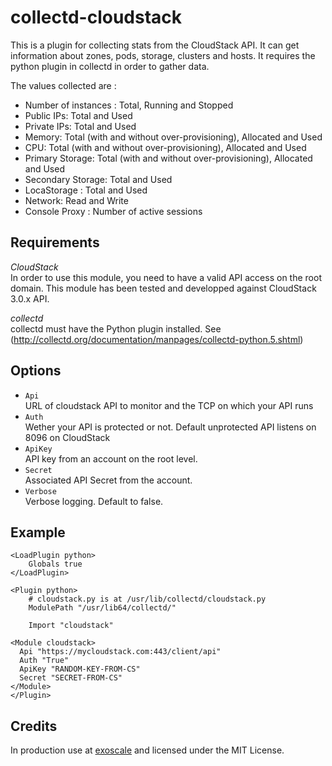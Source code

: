 collectd-cloudstack
================
This is a plugin for collecting stats from the CloudStack API. It can get information about zones, pods, storage, clusters and hosts.
It requires the python plugin in collectd in order to gather data.

The values collected are :

* Number of instances : Total, Running and Stopped
* Public IPs: Total and Used
* Private IPs: Total and Used
* Memory: Total (with and without over-provisioning), Allocated and Used
* CPU: Total (with and without over-provisioning), Allocated and Used
* Primary Storage: Total (with and without over-provisioning), Allocated and Used
* Secondary Storage: Total and Used
* LocaStorage : Total and Used
* Network: Read and Write
* Console Proxy : Number of active sessions


Requirements
------------

*CloudStack*  
In order to use this module, you need to have a valid API access on the root domain. This module has been tested and developped against CloudStack 3.0.x API.

*collectd*  
collectd must have the Python plugin installed. See (<http://collectd.org/documentation/manpages/collectd-python.5.shtml>)

Options
-------
* `Api`  
URL of cloudstack API to monitor and the TCP on which your API runs
* `Auth`  
Wether your API is protected or not. Default unprotected API listens on 8096 on CloudStack
* `ApiKey`  
API key from an account on the root level.
* `Secret`  
Associated API Secret from the account.
* `Verbose`  
Verbose logging. Default to false.

Example
-------
    <LoadPlugin python>
        Globals true
    </LoadPlugin>

    <Plugin python>
        # cloudstack.py is at /usr/lib/collectd/cloudstack.py
        ModulePath "/usr/lib64/collectd/"

        Import "cloudstack"

	<Module cloudstack>
	  Api "https://mycloudstack.com:443/client/api"
	  Auth "True"
	  ApiKey "RANDOM-KEY-FROM-CS"
	  Secret "SECRET-FROM-CS"
	</Module>
    </Plugin>

Credits
-------

In production use at [exoscale](https://www.exoscale.ch) and licensed under the MIT License.
